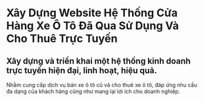 # Xây Dựng Website Hệ Thống Cửa Hàng Xe Ô Tô Đã Qua Sử Dụng Và Cho Thuê Trực Tuyến

## Xây dựng và triển khai một hệ thống kinh doanh trực tuyến hiện đại, linh hoạt, hiệu quả.
Nhằm cung cấp dịch vụ bán xe ô tô cũ và cho thuê xe ô tô, đáp ứng nhu cầu đa dạng của khách
hàng cũng như mang lại lợi ích cho doanh nghiệp.
